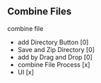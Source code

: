 ## Combine Files

combine file

- add Directory Button [0]
- Save and Zip Directory [0]
- add by Drag and Drop [0]
- combine File Process [x]
- UI [x]
